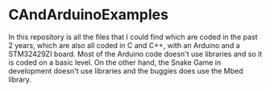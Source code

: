 # CAndArduinoExamples
In this repository is all the files that I could find which are coded in the past 2 years, which are also all coded in C and C++, with an Arduino and a STM32429ZI board. Most of the Arduino code doesn't use libraries and so it is coded on a basic level. On the other hand, the Snake Game in development doesn't use libraries and the buggies does use the Mbed library.
